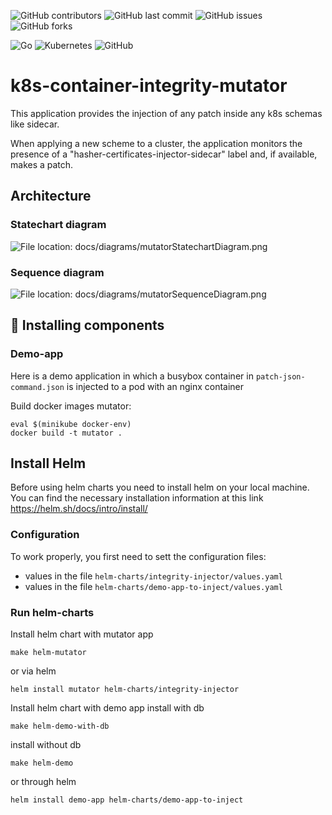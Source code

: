 ![GitHub contributors](https://img.shields.io/github/contributors/ScienceSoft-Inc/k8s-container-integrity-mutator)
![GitHub last commit](https://img.shields.io/github/last-commit/ScienceSoft-Inc/k8s-container-integrity-mutator)
![GitHub issues](https://img.shields.io/github/issues/ScienceSoft-Inc/k8s-container-integrity-mutator)
![GitHub forks](https://img.shields.io/github/forks/ScienceSoft-Inc/k8s-container-integrity-mutator)

![Go](https://img.shields.io/badge/go-%2300ADD8.svg?style=for-the-badge&logo=go&logoColor=white)
![Kubernetes](https://img.shields.io/badge/kubernetes-%23326ce5.svg?style=for-the-badge&logo=kubernetes&logoColor=white)
![GitHub](https://img.shields.io/badge/github-%23121011.svg?style=for-the-badge&logo=github&logoColor=white)

# k8s-container-integrity-mutator
This application provides the injection of any patch inside any k8s schemas like sidecar.

When applying a new scheme to a cluster, the application monitors the presence of a "hasher-certificates-injector-sidecar" label and, if available, makes a patch.

## Architecture
### Statechart diagram
![File location: docs/diagrams/mutatorStatechartDiagram.png](/docs/diagrams/mutatorStatechartDiagram.png?raw=true "Statechart diagram")
### Sequence diagram
![File location: docs/diagrams/mutatorSequenceDiagram.png](/docs/diagrams/mutatorSequenceDiagram.png?raw=true "Sequence diagram")
## :hammer: Installing components

### Demo-app
Here is a demo application in which a busybox container in `patch-json-command.json` is injected to a pod with an nginx container

Build docker images mutator:
```
eval $(minikube docker-env)
docker build -t mutator .
```
## Install Helm
Before using helm charts you need to install helm on your local machine.  
You can find the necessary installation information at this link https://helm.sh/docs/intro/install/

### Configuration
To work properly, you first need to sett the configuration files:
+ values in the file `helm-charts/integrity-injector/values.yaml`
+ values in the file `helm-charts/demo-app-to-inject/values.yaml`

### Run helm-charts
Install helm chart with mutator app
```
make helm-mutator
```
or via helm
```
helm install mutator helm-charts/integrity-injector
```
Install helm chart with demo app
install with db
```
make helm-demo-with-db
```
install without db
```
make helm-demo
```
or through helm
```
helm install demo-app helm-charts/demo-app-to-inject
```
